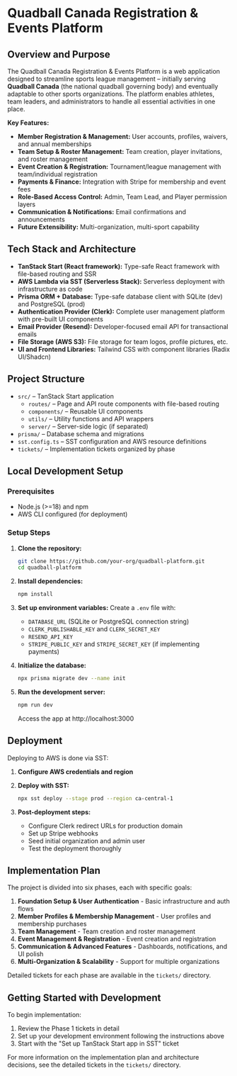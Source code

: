 # Quadball Canada Registration & Events Platform

## Overview and Purpose

The Quadball Canada Registration & Events Platform is a web application designed to streamline sports league management – initially serving **Quadball Canada** (the national quadball governing body) and eventually adaptable to other sports organizations. The platform enables athletes, team leaders, and administrators to handle all essential activities in one place.

**Key Features:**

- **Member Registration & Management:** User accounts, profiles, waivers, and annual memberships
- **Team Setup & Roster Management:** Team creation, player invitations, and roster management
- **Event Creation & Registration:** Tournament/league management with team/individual registration
- **Payments & Finance:** Integration with Stripe for membership and event fees
- **Role-Based Access Control:** Admin, Team Lead, and Player permission layers
- **Communication & Notifications:** Email confirmations and announcements
- **Future Extensibility:** Multi-organization, multi-sport capability

## Tech Stack and Architecture

- **TanStack Start (React framework):** Type-safe React framework with file-based routing and SSR
- **AWS Lambda via SST (Serverless Stack):** Serverless deployment with infrastructure as code
- **Prisma ORM + Database:** Type-safe database client with SQLite (dev) and PostgreSQL (prod)
- **Authentication Provider (Clerk):** Complete user management platform with pre-built UI components
- **Email Provider (Resend):** Developer-focused email API for transactional emails
- **File Storage (AWS S3):** File storage for team logos, profile pictures, etc.
- **UI and Frontend Libraries:** Tailwind CSS with component libraries (Radix UI/Shadcn)

## Project Structure

- `src/` – TanStack Start application
  - `routes/` – Page and API route components with file-based routing
  - `components/` – Reusable UI components
  - `utils/` – Utility functions and API wrappers
  - `server/` – Server-side logic (if separated)
- `prisma/` – Database schema and migrations
- `sst.config.ts` – SST configuration and AWS resource definitions
- `tickets/` – Implementation tickets organized by phase

## Local Development Setup

### Prerequisites

- Node.js (>=18) and npm
- AWS CLI configured (for deployment)

### Setup Steps

1. **Clone the repository:**
   ```bash
   git clone https://github.com/your-org/quadball-platform.git
   cd quadball-platform
   ```

2. **Install dependencies:**
   ```bash
   npm install
   ```

3. **Set up environment variables:**
   Create a `.env` file with:
   - `DATABASE_URL` (SQLite or PostgreSQL connection string)
   - `CLERK_PUBLISHABLE_KEY` and `CLERK_SECRET_KEY` 
   - `RESEND_API_KEY`
   - `STRIPE_PUBLIC_KEY` and `STRIPE_SECRET_KEY` (if implementing payments)

4. **Initialize the database:**
   ```bash
   npx prisma migrate dev --name init
   ```

5. **Run the development server:**
   ```bash
   npm run dev
   ```
   Access the app at http://localhost:3000

## Deployment

Deploying to AWS is done via SST:

1. **Configure AWS credentials and region**
2. **Deploy with SST:**
   ```bash
   npx sst deploy --stage prod --region ca-central-1
   ```

3. **Post-deployment steps:**
   - Configure Clerk redirect URLs for production domain
   - Set up Stripe webhooks
   - Seed initial organization and admin user
   - Test the deployment thoroughly

## Implementation Plan

The project is divided into six phases, each with specific goals:

1. **Foundation Setup & User Authentication** - Basic infrastructure and auth flows
2. **Member Profiles & Membership Management** - User profiles and membership purchases
3. **Team Management** - Team creation and roster management
4. **Event Management & Registration** - Event creation and registration
5. **Communication & Advanced Features** - Dashboards, notifications, and UI polish
6. **Multi-Organization & Scalability** - Support for multiple organizations

Detailed tickets for each phase are available in the `tickets/` directory.

## Getting Started with Development

To begin implementation:
1. Review the Phase 1 tickets in detail
2. Set up your development environment following the instructions above
3. Start with the "Set up TanStack Start app in SST" ticket

For more information on the implementation plan and architecture decisions, see the detailed tickets in the `tickets/` directory.